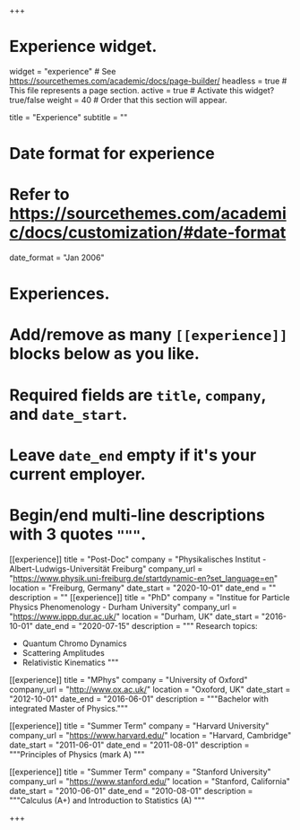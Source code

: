 +++
# Experience widget.
widget = "experience"  # See https://sourcethemes.com/academic/docs/page-builder/
headless = true  # This file represents a page section.
active = true  # Activate this widget? true/false
weight = 40  # Order that this section will appear.

title = "Experience"
subtitle = ""

# Date format for experience
#   Refer to https://sourcethemes.com/academic/docs/customization/#date-format
date_format = "Jan 2006"

# Experiences.
#   Add/remove as many `[[experience]]` blocks below as you like.
#   Required fields are `title`, `company`, and `date_start`.
#   Leave `date_end` empty if it's your current employer.
#   Begin/end multi-line descriptions with 3 quotes `"""`.
[[experience]]
  title = "Post-Doc"
  company = "Physikalisches Institut - Albert-Ludwigs-Universität Freiburg"
  company_url = "https://www.physik.uni-freiburg.de/startdynamic-en?set_language=en"
  location = "Freiburg, Germany"
  date_start = "2020-10-01"
  date_end = ""
  description = ""
[[experience]]
  title = "PhD"
  company = "Institue for Particle Physics Phenomenology - Durham University"
  company_url = "https://www.ippp.dur.ac.uk/"
  location = "Durham, UK"
  date_start = "2016-10-01"
  date_end = "2020-07-15"
  description = """
  Research topics:
  
  * Quantum Chromo Dynamics
  * Scattering Amplitudes
  * Relativistic Kinematics
  """

[[experience]]
  title = "MPhys"
  company = "University of Oxford"
  company_url = "http://www.ox.ac.uk/"
  location = "Oxoford, UK"
  date_start = "2012-10-01"
  date_end = "2016-06-01"
  description = """Bachelor with integrated Master of Physics."""

[[experience]]
  title = "Summer Term"
  company = "Harvard University"
  company_url = "https://www.harvard.edu/"
  location = "Harvard, Cambridge"
  date_start = "2011-06-01"
  date_end = "2011-08-01"
  description = """Principles of Physics (mark A) """

[[experience]]
  title = "Summer Term"
  company = "Stanford University"
  company_url = "https://www.stanford.edu/"
  location = "Stanford, California"
  date_start = "2010-06-01"
  date_end = "2010-08-01"
  description = """Calculus (A+) and Introduction to Statistics (A) """

+++
